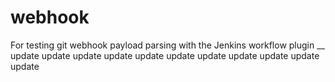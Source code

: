 # webhook

For testing git webhook payload parsing with the Jenkins workflow plugin
__
update
update
update
update
update
update
update
update
update
update
update
